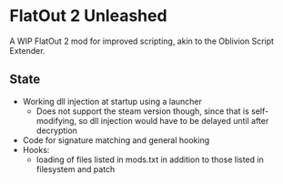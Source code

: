 # FlatOut 2 Unleashed

A WIP FlatOut 2 mod for improved scripting, akin to the Oblivion Script Extender.

## State

* Working dll injection at startup using a launcher
	* Does not support the steam version though, since that is self-modifying, so dll injection would have to be delayed until after decryption
* Code for signature matching and general hooking
* Hooks:
	* loading of files listed in mods.txt in addition to those listed in filesystem and patch
